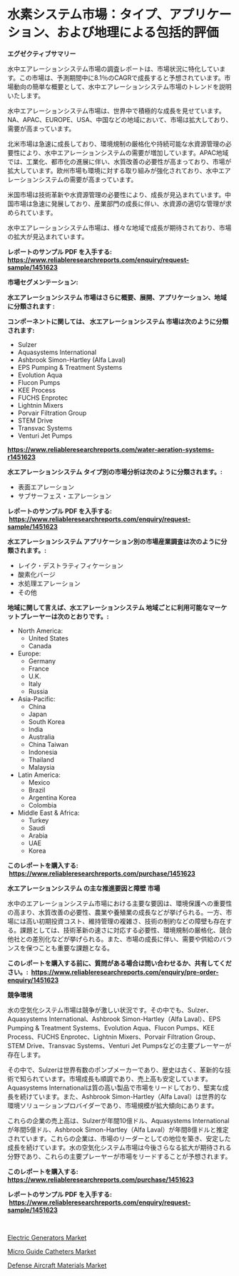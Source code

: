 <p><h1>水素システム市場：タイプ、アプリケーション、および地理による包括的評価</h1></p><p><strong>エグゼクティブサマリー</strong></p>
<p><p>水中エアレーションシステム市場の調査レポートは、市場状況に特化しています。この市場は、予測期間中に8.1％のCAGRで成長すると予想されています。市場動向の簡単な概要として、水中エアレーションシステム市場のトレンドを説明いたします。</p><p>水中エアレーションシステム市場は、世界中で積極的な成長を見せています。NA、APAC、EUROPE、USA、中国などの地域において、市場は拡大しており、需要が高まっています。</p><p>北米市場は急速に成長しており、環境規制の厳格化や持続可能な水資源管理の必要性により、水中エアレーションシステムの需要が増加しています。APAC地域では、工業化、都市化の進展に伴い、水質改善の必要性が高まっており、市場が拡大しています。欧州市場も環境に対する取り組みが強化されており、水中エアレーションシステムの需要が高まっています。</p><p>米国市場は技術革新や水資源管理の必要性により、成長が見込まれています。中国市場は急速に発展しており、産業部門の成長に伴い、水資源の適切な管理が求められています。</p><p>水中エアレーションシステム市場は、様々な地域で成長が期待されており、市場の拡大が見込まれています。</p></p>
<p><strong>レポートのサンプル PDF を入手する: <a href="https://www.reliableresearchreports.com/enquiry/request-sample/1451623">https://www.reliableresearchreports.com/enquiry/request-sample/1451623</a></strong></p>
<p><strong>市場セグメンテーション:</strong></p>
<p><strong> 水エアレーションシステム 市場はさらに概要、展開、アプリケーション、地域に分類されます :</strong></p>
<p><strong>コンポーネントに関しては、 水エアレーションシステム 市場は次のように分類されます: &nbsp;</strong></p>
<p><ul><li>Sulzer</li><li>Aquasystems International</li><li>Ashbrook Simon-Hartley (Alfa Laval)</li><li>EPS Pumping & Treatment Systems</li><li>Evolution Aqua</li><li>Flucon Pumps</li><li>KEE Process</li><li>FUCHS Enprotec</li><li>Lightnin Mixers</li><li>Porvair Filtration Group</li><li>STEM Drive</li><li>Transvac Systems</li><li>Venturi Jet Pumps</li></ul></p>
<p><strong><a href="https://www.reliableresearchreports.com/water-aeration-systems-r1451623">https://www.reliableresearchreports.com/water-aeration-systems-r1451623</a></strong></p>
<p><strong> 水エアレーションシステム タイプ別の市場分析は次のように分類されます。:</strong></p>
<p><ul><li>表面エアレーション</li><li>サブサーフェス・エアレーション</li></ul></p>
<p><strong>レポートのサンプル PDF を入手する: &nbsp;<a href="https://www.reliableresearchreports.com/enquiry/request-sample/1451623">https://www.reliableresearchreports.com/enquiry/request-sample/1451623</a></strong></p>
<p><strong> 水エアレーションシステム アプリケーション別の市場産業調査は次のように分類されます。:</strong></p>
<p><ul><li>レイク・デストラティフィケーション</li><li>酸素化バージ</li><li>水処理エアレーション</li><li>その他</li></ul></p>
<p><strong>地域に関して言えば、水エアレーションシステム 地域ごとに利用可能なマーケットプレーヤーは次のとおりです。:</strong></p>
<p><ul>
    <li>
        North America:
        <ul>
            <li>United States</li>
            <li>Canada</li>
        </ul>
    </li>
    <li>
        Europe:
        <ul>
            <li>Germany</li>
            <li>France</li>
            <li>U.K.</li>
            <li>Italy</li>
            <li>Russia</li>
        </ul>
    </li>
    <li>
        Asia-Pacific:
        <ul>
            <li>China</li>
            <li>Japan</li>
            <li>South Korea</li>
            <li>India</li>
            <li>Australia</li>
            <li>China Taiwan</li>
            <li>Indonesia</li>
            <li>Thailand</li>
            <li>Malaysia</li>
        </ul>
    </li>
    <li>
        Latin America:
        <ul>
            <li>Mexico</li>
            <li>Brazil</li>
            <li>Argentina Korea</li>
            <li>Colombia</li>
        </ul>
    </li>
    <li>
        Middle East & Africa:
        <ul>
            <li>Turkey</li>
            <li>Saudi</li>
            <li>Arabia</li>
            <li>UAE</li>
            <li>Korea</li>
        </ul>
    </li>
    </ul></p>
<p><strong>このレポートを購入する: &nbsp;<a href="https://www.reliableresearchreports.com/purchase/1451623">https://www.reliableresearchreports.com/purchase/1451623</a></strong></p>
<p><strong>水エアレーションシステム の主な推進要因と障壁 市場</strong></p>
<p><p>水中のエアレーションシステム市場における主要な要因は、環境保護への重要性の高まり、水質改善の必要性、農業や養殖業の成長などが挙げられる。一方、市場には高い初期投資コスト、維持管理の複雑さ、技術の制約などの障壁も存在する。課題としては、技術革新の速さに対応する必要性、環境規制の厳格化、競合他社との差別化などが挙げられる。また、市場の成長に伴い、需要や供給のバランスを保つことも重要な課題となる。</p></p>
<p><strong>このレポートを購入する前に、質問がある場合は問い合わせるか、共有してください。:&nbsp; <a href="https://www.reliableresearchreports.com/enquiry/pre-order-enquiry/1451623">https://www.reliableresearchreports.com/enquiry/pre-order-enquiry/1451623</a></strong></p>
<p><strong>競争環境</strong></p>
<p><p>水の空気化システム市場は競争が激しい状況です。その中でも、Sulzer、Aquasystems International、Ashbrook Simon-Hartley（Alfa Laval）、EPS Pumping & Treatment Systems、Evolution Aqua、Flucon Pumps、KEE Process、FUCHS Enprotec、Lightnin Mixers、Porvair Filtration Group、STEM Drive、Transvac Systems、Venturi Jet Pumpsなどの主要プレーヤーが存在します。</p><p>その中で、Sulzerは世界有数のポンプメーカーであり、歴史は古く、革新的な技術で知られています。市場成長も順調であり、売上高も安定しています。Aquasystems Internationalは質の高い製品で市場をリードしており、堅実な成長を続けています。また、Ashbrook Simon-Hartley（Alfa Laval）は世界的な環境ソリューションプロバイダーであり、市場規模が拡大傾向にあります。</p><p>これらの企業の売上高は、Sulzerが年間10億ドル、Aquasystems Internationalが年間5億ドル、Ashbrook Simon-Hartley（Alfa Laval）が年間8億ドルと推定されています。これらの企業は、市場のリーダーとしての地位を築き、安定した成長を続けています。水の空気化システム市場は今後さらなる拡大が期待される分野であり、これらの主要プレーヤーが市場をリードすることが予想されます。</p></p>
<p><strong>このレポートを購入する: &nbsp; <a href="https://www.reliableresearchreports.com/purchase/1451623">https://www.reliableresearchreports.com/purchase/1451623</a></strong></p>
<p><strong>レポートのサンプル PDF を入手する: &nbsp;<a href="https://www.reliableresearchreports.com/enquiry/request-sample/1451623">https://www.reliableresearchreports.com/enquiry/request-sample/1451623</a></strong><strong></strong></p>
<p>&nbsp;</p>
<p><p><a href="https://www.linkedin.com/pulse/electric-generators-market-challenges-opportunities-growth-drivers-riumf?trackingId=z4cHR39MmehDk2rhqls%2FgQ%3D%3D">Electric Generators Market</a></p><p><a href="https://www.linkedin.com/pulse/micro-guide-catheters-market-size-share-amp-trends-analysis-report-zjxuf?trackingId=8wJUgwAowGDs12OQtRqahA%3D%3D">Micro Guide Catheters Market</a></p><p><a href="https://www.linkedin.com/pulse/defense-aircraft-materials-market-size-2024-2031-global-mr2ec?trackingId=H%2Ffhn1yWlDWBPsemWzuH%2Bg%3D%3D">Defense Aircraft Materials Market</a></p></p>